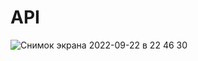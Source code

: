 # API
![Снимок экрана 2022-09-22 в 22 46 30](https://user-images.githubusercontent.com/111565958/191935804-0276208e-6c33-45ad-8ac9-8c055e7f091f.png)
